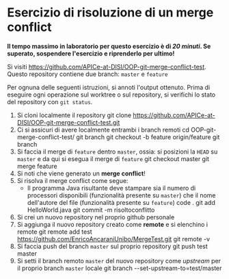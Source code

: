 # Esercizio di risoluzione di un merge conflict

**Il tempo massimo in laboratorio per questo esercizio è di _20 minuti_.
Se superato, sospendere l'esercizio e riprenderlo per ultimo!**

Si visiti https://github.com/APICe-at-DISI/OOP-git-merge-conflict-test.
Questo repository contiene due branch: `master` e `feature`

Per ognuna delle seguenti istruzioni, si annoti l'output ottenuto.
Prima di eseguire ogni operazione sul worktree o sul repository,
si verifichi lo stato del repository con `git status`.

1. Si cloni localmente il repository
git clone https://github.com/APICe-at-DISI/OOP-git-merge-conflict-test.git
2. Ci si assicuri di avere localmente entrambi i branch remoti
cd OOP-git-merge-conflict-test/
git branch
git checkout -b feature origin/feature
git branch
3. Si faccia il merge di `feature` dentro `master`, ossia: si posizioni la `HEAD` su `master`
   e da qui si esegua il merge di `feature`
git checkout master
git merge feature
4. Si noti che viene generato un **merge conflict**!
5. Si risolva il merge conflict come segue:
   - Il programma Java risultante deve stampare sia il numero di processori disponibili
     (funzionalità presente su `master`)
     che il nome dell'autore del file
     (funzionalità presente su `feature`)
code .
git add HelloWorld.java
git commit -m risoltoconflitto
6. Si crei un nuovo repository nel proprio github personale
7. Si aggiunga il nuovo repository creato come **remote** e si elenchino i remote
git remote add test https://github.com/EnricoAncaraniUnibo/MergeTest.git
git remote -v
8. Si faccia push del branch `master` sul proprio repository
git push test master
9. Si setti il branch remoto `master` del nuovo repository come *upstream* per il proprio branch `master` locale
 git branch --set-upstream-to=test/master